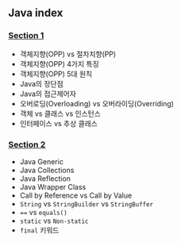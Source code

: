## Java index

### [Section 1](section1.md)

- 객체지향(OPP) vs 절차치향(PP)
- 객체지향(OPP) 4가지 특징
- 객체지향(OPP) 5대 원칙
- Java의 장단점
- Java의 접근제어자
- 오버로딩(Overloading) vs 오버라이딩(Overriding)
- 객체 vs 클래스 vs 인스턴스
- 인터페이스 vs 추상 클래스

### [Section 2](section2.md)

- Java Generic
- Java Collections
- Java Reflection
- Java Wrapper Class
- Call by Reference vs Call by Value
- `String` vs `StringBuilder` vs `StringBuffer`
- `==` vs `equals()`
- `static` vs `Non-static`
- `final` 키워드
